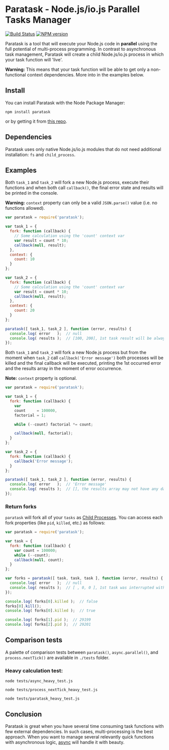 # Paratask - Node.js/io.js Parallel Tasks Manager
[![Build Status](https://secure.travis-ci.org/IvanDimanov/paratask.png?branch=master)](http://travis-ci.org/IvanDimanov/paratask)
[![NPM version](https://badge.fury.io/js/paratask.png)](http://badge.fury.io/js/paratask)

Paratask is a tool that will execute your Node.js code in __parallel__ using the full potential of multi-process programming.
In contrast to asynchronous task management, Paratask will create a child Node.js/io.js process in which your task function will 'live'.

__Warning:__ This means that your task function will be able to get only a non-functional context dependencies. More into in the examples below.


## Install
You can install Paratask with the Node Package Manager:
```shell
npm install paratask
```
or by getting it from [this repo](https://github.com/IvanDimanov/paratask).

## Dependencies
Paratask uses only native Node.js/io.js modules that do not need additional installation: `fs` and `child_process`.


## Examples
Both `task_1` and `task_2` will fork a new Node.js process,
execute their functions and when both call `callback()`,
the final error state and results will be printed in the console.

__Warning:__ `context` property can only be a valid `JSON.parse()` value (i.e. no functions allowed).

```javascript
var paratask = require('paratask');

var task_1 = {
  fork: function (callback) {
    // Some calculation using the 'count' context var
    var result = count * 10;
    callback(null, result);
  },
  context: {
    count: 10
  }
};

var task_2 = {
  fork: function (callback) {
    // Some calculation using the 'count' context var
    var result = count * 10;
    callback(null, result);
  },
  context: {
    count: 20
  }
};

paratask([ task_1, task_2 ], function (error, results) {
  console.log( error   );  // null
  console.log( results );  // [100, 200], 1st task result will be always the 1st in the results array even if completed last
});
```


Both `task_1` and `task_2` will fork a new Node.js process but
from the moment when `task_2` call `callback('Error message')`
both processes will be killed and the final callback will be executed,
printing the 1st occurred error and the results array in the moment of error occurrence.

__Note:__ `context` property is optional.

```javascript
var paratask = require('paratask');

var task_1 = {
  fork: function (callback) {
    var
    count     = 100000,
    factorial = 1;

    while (--count) factorial *= count;

    callback(null, factorial);
  }
};

var task_2 = {
  fork: function (callback) {
    callback('Error message');
  }
};

paratask([ task_1, task_2 ], function (error, results) {
  console.log( error   );  // 'Error message'
  console.log( results );  // [], the results array may not have any data saved since one task error will kill all forked tasks
});
```


### Return forks
`paratask` will fork all of your `tasks` as [Child Processes](https://nodejs.org/api/child_process.html).
You can access each fork properties (like `pid`, `killed`, etc.) as follows:

```javascript
var paratask = require('paratask');

var task = {
  fork: function (callback) {
    var count = 100000;
    while (--count);
    callback(null, count);
  }
};

var forks = paratask([ task, task, task ], function (error, results) {
  console.log( error   );  // null
  console.log( results );  // [ , 0, 0 ], 1st task was interrupted with 'kill()' before completion
});

console.log( forks[0].killed );  // false
forks[0].kill();
console.log( forks[0].killed );  // true

console.log( forks[1].pid );  // 29199
console.log( forks[2].pid );  // 29201
```


## Comparison tests
A palette of comparison tests between `paratask()`, `async.parallel()`, and `process.nextTick()` are available in `./tests` folder.

### Heavy calculation test:

```shell
node tests/async_heavy_test.js
```
```shell
node tests/process_nextTick_heavy_test.js
```
```shell
node tests/paratask_heavy_test.js
```


## Conclusion
Paratask is great when you have several time consuming task functions with few external dependencies.
In such cases, multi-processing is the best approach.
When you want to manage several relevantly quick functions with asynchronous logic, [async](https://github.com/caolan/async) will handle it with beauty.
